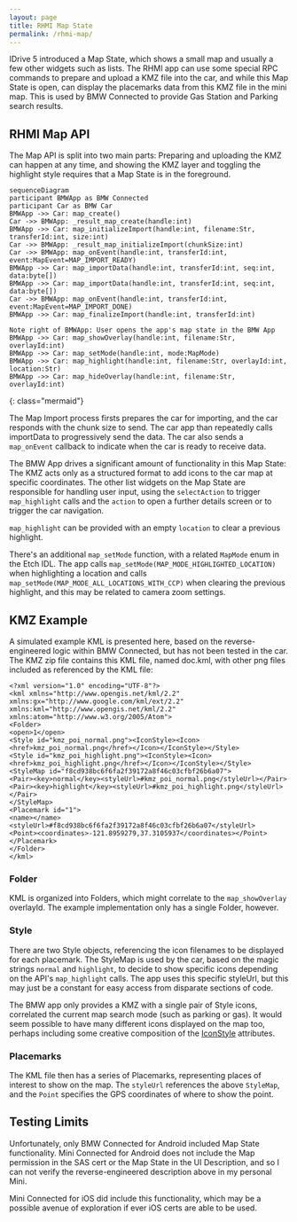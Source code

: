 ```yaml
---
layout: page
title: RHMI Map State
permalink: /rhmi-map/
---
```


IDrive 5 introduced a Map State, which shows a small map and usually a few other widgets such as lists. The RHMI app can use some special RPC commands to prepare and upload a KMZ file into the car, and while this Map State is open, can display the placemarks data from this KMZ file in the mini map. This is used by BMW Connected to provide Gas Station and Parking search results.

## RHMI Map API

The Map API is split into two main parts: Preparing and uploading the KMZ can happen at any time, and showing the KMZ layer and toggling the highlight style requires that a Map State is in the foreground.

```
sequenceDiagram
participant BMWApp as BMW Connected
participant Car as BMW Car
BMWApp ->> Car: map_create()
Car ->> BMWApp: _result_map_create(handle:int)
BMWApp ->> Car: map_initializeImport(handle:int, filename:Str, transferId:int, size:int)
Car ->> BMWApp: _result_map_initializeImport(chunkSize:int)
Car ->> BMWApp: map_onEvent(handle:int, transferId:int, event:MapEvent=MAP_IMPORT_READY)
BMWApp ->> Car: map_importData(handle:int, transferId:int, seq:int, data:byte[])
BMWApp ->> Car: map_importData(handle:int, transferId:int, seq:int, data:byte[])
Car ->> BMWApp: map_onEvent(handle:int, transferId:int, event:MapEvent=MAP_IMPORT_DONE)
BMWApp ->> Car: map_finalizeImport(handle:int, transferId:int)

Note right of BMWApp: User opens the app's map state in the BMW App
BMWApp ->> Car: map_showOverlay(handle:int, filename:Str, overlayId:int)
BMWApp ->> Car: map_setMode(handle:int, mode:MapMode)
BMWApp ->> Car: map_highlight(handle:int, filename:Str, overlayId:int, location:Str)
BMWApp ->> Car: map_hideOverlay(handle:int, filename:Str, overlayId:int)
```
{: class="mermaid"}

The Map Import process firsts prepares the car for importing, and the car responds with the chunk size to send. The car app than repeatedly calls importData to progressively send the data. The car also sends a `map_onEvent` callback to indicate when the car is ready to receive data.

The BMW App drives a significant amount of functionality in this Map State: The KMZ acts only as a structured format to add icons to the car map at specific coordinates. The other list widgets on the Map State are responsible for handling user input, using the `selectAction` to trigger `map_highlight` calls and the `action` to open a further details screen or to trigger the car navigation.

`map_highlight` can be provided with an empty `location` to clear a previous highlight.

There's an additional `map_setMode` function, with a related `MapMode` enum in the Etch IDL. The app calls `map_setMode(MAP_MODE_HIGHLIGHTED_LOCATION)` when highlighting a location and calls `map_setMode(MAP_MODE_ALL_LOCATIONS_WITH_CCP)` when clearing the previous highlight, and this may be related to camera zoom settings.

## KMZ Example

A simulated example KML is presented here, based on the reverse-engineered logic within BMW Connected, but has not been tested in the car. The KMZ zip file contains this KML file, named doc.kml, with other png files included as referenced by the KML file:

```
<?xml version="1.0" encoding="UTF-8"?>
<kml xmlns="http://www.opengis.net/kml/2.2" xmlns:gx="http://www.google.com/kml/ext/2.2" xmlns:kml="http://www.opengis.net/kml/2.2" xmlns:atom="http://www.w3.org/2005/Atom">
<Folder>
<open>1</open>
<Style id="kmz_poi_normal.png"><IconStyle><Icon><href>kmz_poi_normal.png</href></Icon></IconStyle></Style>
<Style id="kmz_poi_highlight.png"><IconStyle><Icon><href>kmz_poi_highlight.png</href></Icon></IconStyle></Style>
<StyleMap id="f8cd938bc6f6fa2f39172a8f46c03cfbf26b6a07">
<Pair><key>normal</key><styleUrl>#kmz_poi_normal.png</styleUrl></Pair>
<Pair><key>highlight</key><styleUrl>#kmz_poi_highlight.png</styleUrl></Pair>
</StyleMap>
<Placemark id="1">
<name></name>
<styleUrl>#f8cd938bc6f6fa2f39172a8f46c03cfbf26b6a07</styleUrl>
<Point><coordinates>-121.8959279,37.3105937</coordinates></Point>
</Placemark>
</Folder>
</kml>
```

### Folder

KML is organized into Folders, which might correlate to the `map_showOverlay` overlayId. The example implementation only has a single Folder, however.

### Style

There are two Style objects, referencing the icon filenames to be displayed for each placemark. The StyleMap is used by the car, based on the magic strings `normal` and `highlight`, to decide to show specific icons depending on the API's `map_highlight` calls. The app uses this specific styleUrl, but this may just be a constant for easy access from disparate sections of code.

The BMW app only provides a KMZ with a single pair of Style icons, correlated the current map search mode (such as parking or gas). It would seem possible to have many different icons displayed on the map too, perhaps including some creative composition of the [IconStyle](https://developers.google.com/kml/documentation/kmlreference#iconstyle) attributes.

### Placemarks

The KML file then has a series of Placemarks, representing places of interest to show on the map. The `styleUrl` references the above `StyleMap`, and the `Point` specifies the GPS coordinates of where to show the point.

## Testing Limits

Unfortunately, only BMW Connected for Android included Map State functionality. Mini Connected for Android does not include the Map permission in the SAS cert or the Map State in the UI Description, and so I can not verify the reverse-engineered description above in my personal Mini.

Mini Connected for iOS did include this functionality, which may be a possible avenue of exploration if ever iOS certs are able to be used.
